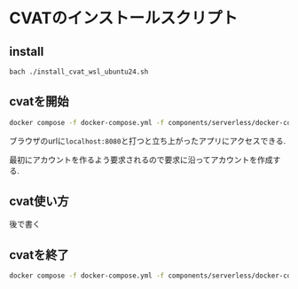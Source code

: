 # CVATのインストールスクリプト

## install
```sh
bach ./install_cvat_wsl_ubuntu24.sh
```

## cvatを開始
```sh
docker compose -f docker-compose.yml -f components/serverless/docker-compose.serverless.yml -f docker-compose.override.yml up -d
```

ブラウザのurlに`localhost:8080`と打つと立ち上がったアプリにアクセスできる.

最初にアカウントを作るよう要求されるので要求に沿ってアカウントを作成する.

## cvat使い方
後で書く

## cvatを終了
```sh
docker compose -f docker-compose.yml -f components/serverless/docker-compose.serverless.yml -f docker-compose.override.yml down
```
